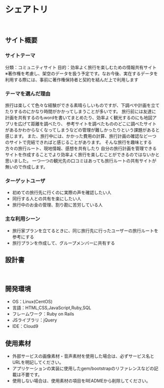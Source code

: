 # シェアトリ<!--ここにアプリ名を入力-->
​
## サイト概要
### サイトテーマ
<!--何を『目的』とし、どのような『分類』なのかを簡潔に書く-->
分類：コミュニティサイト
目的：効率よく旅行を楽しむための情報共有サイト
※著作権を考慮し、架空のデータを扱う予定です。なお今後、実在するデータを利用する際には、事前に著作権保持者と契約を結んだ上で利用します
​
### テーマを選んだ理由
<!--なぜこのようなテーマにしたかを説明する-->
旅行は楽しくて色々な経験ができる素晴らしいものですが、下調べや計画を立てたりするのにかなり時間がかかってしまうことが多いです。
旅行前には友達に計画を共有するのもwordを書いてまとめたり、効率よく観光するのにも地図アプリを広げて距離を調べたり、
参考サイトを調べたもののどこに調べたサイトがあるかわからなくなってしまうなどの管理が難しかったりという課題があると感じます。
また、旅行中には、かかった費用の計算、旅行計画の確認など一つのサイトで完結できればと感じることがあります。
そんな旅行を趣味とする方々の旅行ルート、現地情報、感想を共有したり
自分の旅行計画を管理できるサイトを作成することでより効率よく旅行を楽しむことができるのではないかと思いました。
一つ一つの観光先の口コミはあっても旅行ルートの共有サイトが無いので作成します。
​
### ターゲットユーザ
<!--誰に使ってもらうかを具体的に記載する-->
- 初めての旅行先に行くのに実際の声を確認したい人
- 同行する人との共有を楽にしたい人
- 旅行中のお金の管理、割り勘に苦労している人
​
### 主な利用シーン
<!--どのような時に使うのかの状況を記載すること-->
- 旅行家プランを立てるときに、同じ旅行先に行ったユーザーの旅行ルートを参考にする
- 旅行プランを作成して、グループメンバーに共有する
​
## 設計書
<!--テーマを設定・提出する時点では不要です-->
​
## 開発環境
- OS：Linux(CentOS)
- 言語：HTML,CSS,JavaScript,Ruby,SQL
- フレームワーク：Ruby on Rails
- JSライブラリ：jQuery
- IDE：Cloud9
​
## 使用素材
- 外部サービスの画像素材・音声素材を使用した場合は、必ずサービス名とURLを明記してください。
- アプリケーションの実装に使用したgem/bootstrapのリファレンスなどの記載は不要です。
- 使用しない場合は、使用素材の項目をREADMEから削除してください。
